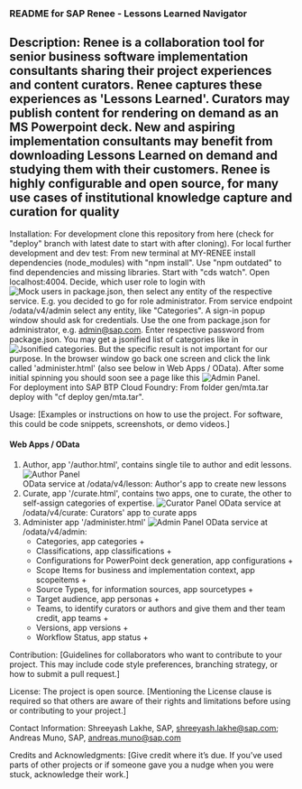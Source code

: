 ### README for SAP Renee - Lessons Learned Navigator ###

## Description: Renee is a collaboration tool for senior business software implementation consultants sharing their project experiences and content curators. Renee captures these experiences as 'Lessons Learned'. Curators may publish content for rendering on demand as an MS Powerpoint deck. New and aspiring implementation consultants may benefit from downloading Lessons Learned on demand and studying them with their customers. Renee is highly configurable and open source, for many use cases of institutional knowledge capture and curation for quality ##   

Installation: For development clone this repository from here (check for "deploy" branch with latest date <MMDDYYY> to start with after cloning). 
For local further development and dev test: From new terminal at MY-RENEE install dependencies (node_modules) with "npm install". Use "npm outdated" to find dependencies and missing libraries. Start with "cds watch". 
    Open localhost:4004. Decide, which user role to login with ![Mock users in package.json](./screenshots/UsersInPackageJson.png), then select any entity of the respective service. E.g. you decided to go for role administrator. From service endpoint /odata/v4/admin select any entity, like "Categories". A sign-in popup window should ask for credentials. Use the one from package.json for administrator, e.g. admin@sap.com. Enter respective password from package.json. You may get a jsonified list of categories like in ![Jsonified categories](./screenshots/JsonifiedCategories.png). But the specific result is not important for our purpose. In the browser window go back one screen and click the link called 'administer.html' (also see below in Web Apps / OData). After some initial spinning you should soon see a page like this ![Admin Panel](./screenshots/AdminPanel.png).               
For deployment into SAP BTP Cloud Foundry: From folder gen/mta.tar deploy with "cf deploy gen/mta.tar".



Usage: [Examples or instructions on how to use the project. For software, this could be code snippets, screenshots, or demo videos.]

#### Web Apps / OData 

1. Author, app '/author.html', contains single tile to author and edit lessons. ![Author Panel](./screenshots/AuthorPanel.png)  
    OData service at /odata/v4/lesson: Author's app to create new lessons
2. Curate, app '/curate.html', contains two apps, one to curate, the other 
    to self-assign categories of expertise. ![Curator Panel](./screenshots/CuratorPanel.png)
    OData service at /odata/v4/curate: Curators' app to curate apps 
3. Administer app '/administer.html' ![Admin Panel](./screenshots/AdminPanel.png)
    OData service at /odata/v4/admin:
    * Categories, app categories + 
    * Classifications, app classifications +
    * Configurations for PowerPoint deck generation, app configurations +
    * Scope Items for business and implementation context, app scopeitems +
    * Source Types, for information sources, app sourcetypes + 
    * Target audience, app personas +
    * Teams, to identify curators or authors and give them and ther team credit, app teams +
    * Versions, app versions +
    * Workflow Status, app status +

Contribution: [Guidelines for collaborators who want to contribute to your project. This may include code style preferences, branching strategy, or how to submit a pull request.]


License: The project is open source. [Mentioning the License clause is required so that others are aware of their rights and limitations before using or contributing to your project.]


Contact Information: Shreeyash Lakhe, SAP, shreeyash.lakhe@sap.com; Andreas Muno, SAP, andreas.muno@sap.com  


Credits and Acknowledgments: [Give credit where it’s due. If you’ve used parts of other projects or if someone gave you a nudge when you were stuck, acknowledge their work.]
